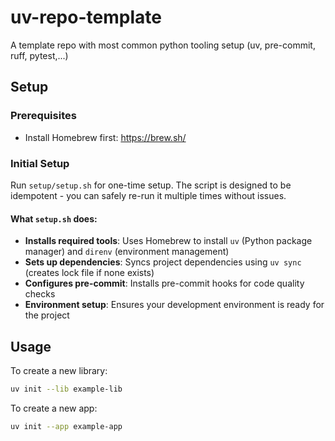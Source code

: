 # uv-repo-template

A template repo with most common python tooling setup (uv, pre-commit, ruff, pytest,...)

## Setup

### Prerequisites

- Install Homebrew first: <https://brew.sh/>

### Initial Setup

Run `setup/setup.sh` for one-time setup. The script is designed to be idempotent - you can safely re-run it multiple times without issues.

#### What `setup.sh` does:

- **Installs required tools**: Uses Homebrew to install `uv` (Python package manager) and `direnv` (environment management)
- **Sets up dependencies**: Syncs project dependencies using `uv sync` (creates lock file if none exists)
- **Configures pre-commit**: Installs pre-commit hooks for code quality checks
- **Environment setup**: Ensures your development environment is ready for the project

## Usage

To create a new library:

```bash
uv init --lib example-lib
```

To create a new app:

```bash
uv init --app example-app
```
